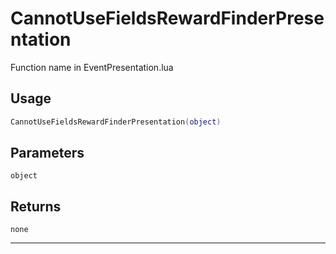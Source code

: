 # CannotUseFieldsRewardFinderPresentation
Function name in EventPresentation.lua
## Usage
```lua
CannotUseFieldsRewardFinderPresentation(object)
```
## Parameters
`object`
## Returns
`none`

---